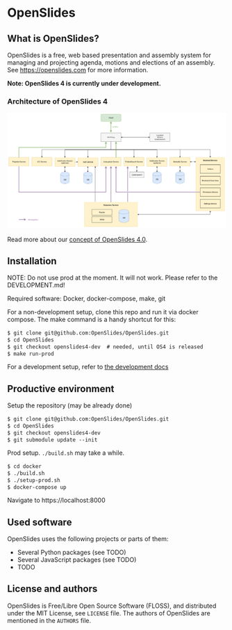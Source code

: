 # OpenSlides

## What is OpenSlides?

OpenSlides is a free, web based presentation and assembly system for
managing and projecting agenda, motions and elections of an assembly. See
https://openslides.com for more information.

__Note: OpenSlides 4 is currently under development.__

### Architecture of OpenSlides 4

![System architecture of OpenSlides 4](docs/OpenSlides4-systemarchitecture.png)


Read more about our [concept of OpenSlides 4.0](https://github.com/OpenSlides/OpenSlides/wiki/DE%3A-Konzept-OpenSlides-4).


## Installation

NOTE: Do not use prod at the moment. It will not work. Please refer to the DEVELOPMENT.md!

Required software: Docker, docker-compose, make, git

For a non-development setup, clone this repo and run it via docker compose. The make command is a handy shortcut for this:

    $ git clone git@github.com:OpenSlides/OpenSlides.git
    $ cd OpenSlides
    $ git checkout openslides4-dev  # needed, until OS4 is released
    $ make run-prod

For a development setup, refer to [the development docs](DEVELOPMENT.md)


## Productive environment

Setup the repository (may be already done)

    $ git clone git@github.com:OpenSlides/OpenSlides.git
    $ cd OpenSlides
    $ git checkout openslides4-dev
    $ git submodule update --init

Prod setup. `./build.sh` may take a while.

    $ cd docker
    $ ./build.sh
    $ ./setup-prod.sh
    $ docker-compose up

Navigate to https://localhost:8000


## Used software

OpenSlides uses the following projects or parts of them:

* Several Python packages (see TODO)
* Several JavaScript packages (see TODO)
* TODO


## License and authors

OpenSlides is Free/Libre Open Source Software (FLOSS), and distributed
under the MIT License, see ``LICENSE`` file. The authors of OpenSlides are
mentioned in the ``AUTHORS`` file.
